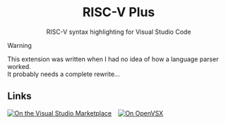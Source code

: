 <div align="center">

# RISC-V Plus

RISC-V syntax highlighting for Visual Studio Code

</div>

> [!Warning]
>
> This extension was written when I had no idea of how a language parser worked.  
> It probably needs a complete rewrite...

## Links

[![On the Visual Studio Marketplace](https://img.shields.io/visual-studio-marketplace/d/steffo.riscv-plus?label=visual+studio+marketplace)](https://marketplace.visualstudio.com/items?itemName=steffo.riscv-plus)
 
[![On OpenVSX](https://img.shields.io/open-vsx/dt/steffo/riscv-plus?label=open+vsx+registry)](https://open-vsx.org/extension/steffo/steffo/riscv-plus)
